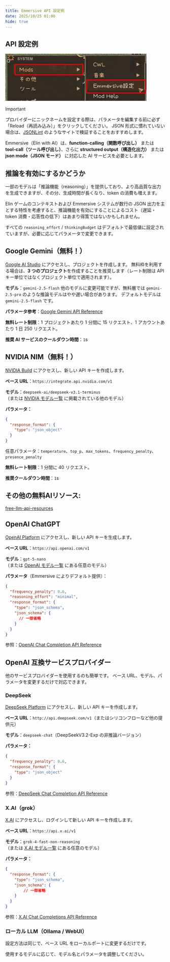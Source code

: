 ```yaml
---
title: Emmersive API 設定例
date: 2025/10/25 01:00
hide: true
---
```


## API 設定例

![](https://github.com/gottyduke/Elin.Plugins/blob/master/Emmersive/assets/access_jp.png?raw=true)

> [!Important]
> プロバイダーにニックネームを設定する際は、パラメータを編集する前に必ず「Reload（再読み込み）」をクリックしてください。
> JSON 形式に慣れていない場合は、[JSONLint](https://jsonlint.com/) のようなサイトで検証することをおすすめします。

Emmersive（Elin with AI）は、**function-calling（関数呼び出し）** または **tool-call（ツール呼び出し）**、さらに **structured output（構造化出力）** または **json mode（JSON モード）** に対応した AI サービスを必要とします。

## 推論を有効にするかどうか

一部のモデルは「推論機能（reasoning）」を提供しており、より高品質な出力を生成できますが、その分、生成時間が長くなり、token の消費も増えます。

Elin ゲームのコンテキストおよび Emmersive システムが数行の JSON 出力を主とする特性を考慮すると、推論機能を有効にすることによるコスト（遅延・token 消費・応答性の低下）はあまり得策ではないかもしれません。

すべての `reasoning_effort` / `thinkingBudget` はデフォルトで最低値に設定されていますが、必要に応じてパラメータで変更できます。

## Google Gemini（無料！）

[Google AI Studio](https://aistudio.google.com/projects) にアクセスし、プロジェクトを作成します。
無料枠を利用する場合は、**3 つのプロジェクト**を作成することを推奨します（レート制限は API キー単位ではなくプロジェクト単位で適用されます）。

**モデル**：`gemini-2.5-flash`
他のモデルに変更可能ですが、無料層では `gemini-2.5-pro` のような推論モデルはやや遅い場合があります。
デフォルトモデルは `gemini-2.5-flash` です。

**パラメータ参考**：[Google Gemini API Reference](https://ai.google.dev/api/generate-content#request-body)

**無料レート制限**：1 プロジェクトあたり 1 分間に 15 リクエスト、1 アカウントあたり 1 日 250 リクエスト。

**推奨 AI サービスのクールダウン時間**：`1`s


## NVIDIA NIM（無料！）

[NVIDIA Build](https://build.nvidia.com/settings/api-keys) にアクセスし、新しい API キーを作成します。

**ベース URL**：`https://integrate.api.nvidia.com/v1`<C prev />

**モデル**：`deepseek-ai/deepseek-v3.1-terminus`<C prev />  
（または [NVIDIA モデル一覧](https://docs.api.nvidia.com/nim/reference/deepseek-ai-deepseek-v3_1-terminus) に掲載されている他のモデル）

**パラメータ：**

```json
{
  "response_format": {
    "type": "json_object"
  }
}
```

任意パラメータ：`temperature`、`top_p`、`max_tokens`、`frequency_penalty`、`presence_penalty`

**無料レート制限**：1 分間に 40 リクエスト。

**推奨クールダウン時間**：`1`s

## その他の無料AIリソース:

[free-llm-api-resources](https://github.com/cheahjs/free-llm-api-resources)

## OpenAI ChatGPT

[OpenAI Platform](https://platform.openai.com/api-keys) にアクセスし、新しい API キーを生成します。

**ベース URL**：`https://api.openai.com/v1`<C prev />

**モデル**：`gpt-5-nano`<C prev />  
（または [OpenAI モデル一覧](https://platform.openai.com/docs/pricing) にある任意のモデル）

**パラメータ**（Emmersive によりデフォルト提供）：

```json
{
  "frequency_penalty": 0.6,
  "reasoning_effort": "minimal",
  "response_format": {
    "type": "json_schema",
    "json_schema": {
      // 一部省略
    }
  }
}
```

参照：[OpenAI Chat Completion API Reference](https://platform.openai.com/docs/api-reference/chat/create)

## OpenAI 互換サービスプロバイダー

他のサービスプロバイダーを使用するのも簡単です。
ベース URL、モデル、パラメータを変更するだけで対応できます。

### DeepSeek

[DeepSeek Platform](https://platform.deepseek.com/api_keys) にアクセスし、新しい API キーを作成します。

**ベース URL**：`http://api.deepseek.com/v1`<C prev />（またはシリコンフローなど他の提供元）

**モデル**：`deepseek-chat`<C prev />（DeepSeekV3.2-Exp の非推論バージョン）

**パラメータ：**

```json
{
  "frequency_penalty": 0.6,
  "response_format": {
    "type": "json_object"
  }
}
```

参照：[DeepSeek Chat Completion API Reference](https://api-docs.deepseek.com/api/create-chat-completion)

### X.AI（grok）

[X.AI](https://docs.x.ai/docs/models) にアクセスし、ログインして新しい API キーを作成します。

**ベース URL**：`https://api.x.ai/v1`<C prev />

**モデル**：`grok-4-fast-non-reasoning`<C prev />  
（または [X.AI モデル一覧](https://docs.x.ai/docs/models) にある任意のモデル）

**パラメータ：**

```json
{
  "response_format": {
    "type": "json_schema",
    "json_schema": {
        // 一部省略
    }
  }
}
```

参照：[X.AI Chat Completions API Reference](https://docs.x.ai/docs/api-reference#chat-completions)

### ローカル LLM（Ollama / WebUI）

設定方法は同じで、ベース URL をローカルポートに変更するだけです。

使用するモデルに応じて、モデル名とパラメータを調整してください。
